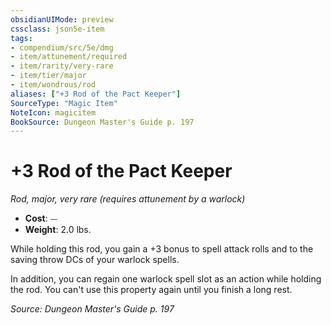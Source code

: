```yaml
---
obsidianUIMode: preview
cssclass: json5e-item
tags:
- compendium/src/5e/dmg
- item/attunement/required
- item/rarity/very-rare
- item/tier/major
- item/wondrous/rod
aliases: ["+3 Rod of the Pact Keeper"]
SourceType: "Magic Item"
NoteIcon: magicitem
BookSource: Dungeon Master's Guide p. 197
---
```

# +3 Rod of the Pact Keeper
*Rod, major, very rare (requires attunement by a warlock)*  

- **Cost**: ⏤
- **Weight**: 2.0 lbs.

While holding this rod, you gain a +3 bonus to spell attack rolls and to the saving throw DCs of your warlock spells.

In addition, you can regain one warlock spell slot as an action while holding the rod. You can't use this property again until you finish a long rest.

*Source: Dungeon Master's Guide p. 197*